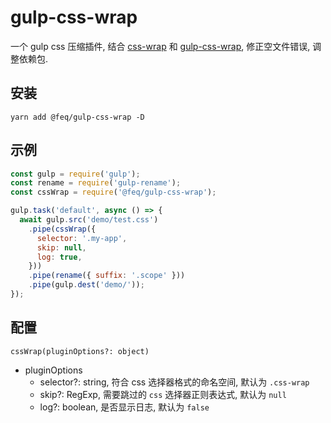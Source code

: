 # gulp-css-wrap

一个 gulp css 压缩插件, 结合 [css-wrap](https://github.com/benignware/css-wrap) 和 [gulp-css-wrap](https://github.com/atskimura/gulp-css-wrap), 修正空文件错误, 调整依赖包.

## 安装

`yarn add @feq/gulp-css-wrap -D`

## 示例

```javascript
const gulp = require('gulp');
const rename = require('gulp-rename');
const cssWrap = require('@feq/gulp-css-wrap');

gulp.task('default', async () => {
  await gulp.src('demo/test.css')
    .pipe(cssWrap({
      selector: '.my-app',
      skip: null,
      log: true,
    }))
    .pipe(rename({ suffix: '.scope' }))
    .pipe(gulp.dest('demo/'));
});
```

## 配置

`cssWrap(pluginOptions?: object)`

* pluginOptions
  * selector?: string, 符合 css 选择器格式的命名空间, 默认为 `.css-wrap`
  * skip?: RegExp, 需要跳过的 `css` 选择器正则表达式, 默认为 `null`
  * log?: boolean, 是否显示日志, 默认为 `false`